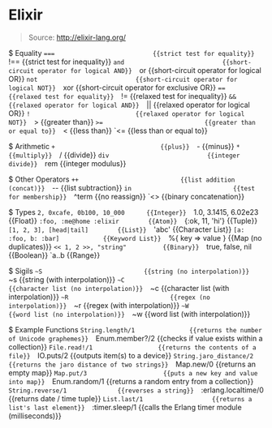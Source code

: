 # Elixir

> Source: http://elixir-lang.org/

$ Equality
    `===                           {{strict test for equality}} 
    `!==                           {{strict test for inequality}} 
    `and                           {{short-circuit operator for logical AND}} 
    `or                            {{short-circuit operator for logical OR}} 
    `not                           {{short-circuit operator for logical NOT}} 
    `xor                           {{short-circuit operator for exclusive OR}} 
    `==                            {{relaxed test for equality}} 
    `!=                            {{relaxed test for inequality}} 
    `&&                            {{relaxed operator for logical AND}} 
    `||                            {{relaxed operator for logical OR}} 
    `!                             {{relaxed operator for logical NOT}} 
    `>                             {{greater than}} 
    `>=                            {{greater than or equal to}} 
    `<                             {{less than}} 
    `<=                            {{less than or equal to}} 

$ Arithmetic
    `+                             {{plus}} 
    `-                             {{minus}} 
    `*                             {{multiply}} 
    `/                             {{divide}} 
    `div                           {{integer divide}} 
    `rem                           {{integer modulus}} 

$ Other Operators
    `++                            {{list addition (concat)}} 
    `--                            {{list subtraction}} 
    `in                            {{test for membership}} 
    `^term                         {{no reassign}} 
    `<>                            {{binary concatenation}} 

$ Types
    `2, 0xcafe, 0b100, 10_000      {{Integer}} 
    `1.0, 3.1415, 6.02e23          {{Float}} 
    `:foo, :me@home :elixir        {{Atom}} 
    `{:ok, 11, 'hi'}               {{Tuple}} 
    `[1, 2, 3], [head|tail]        {{List}} 
    `'abc'                         {{Character List}} 
    `[a: :foo, b: :bar]            {{Keyword List}} 
    `%{ key => value }             {{Map (no duplicates)}} 
    `<< 1, 2 >>, "string"          {{Binary}} 
    `true, false, nil              {{Boolean}} 
    `a..b                          {{Range}} 

$ Sigils
    `~S                            {{string (no interpolation)}} 
    `~s                            {{string (with interpolation)}} 
    `~C                            {{character list (no interpolation)}} 
    `~c                            {{character list (with interpolation)}} 
    `~R                            {{regex (no interpolation)}} 
    `~r                            {{regex (with interpolation)}} 
    `~W                            {{word list (no interpolation)}} 
    `~w                            {{word list (with interpolation)}} 

$ Example Functions
    `String.length/1               {{returns the number of Unicode graphemes}} 
    `Enum.member?/2                {{checks if value exists within a collection}} 
    `File.read!/1                  {{returns the contents of a file}} 
    `IO.puts/2                     {{outputs item(s) to a device}} 
    `String.jaro_distance/2        {{returns the jaro distance of two strings}} 
    `Map.new/0                     {{returns an empty map}} 
    `Map.put/3                     {{puts a new key and value into map}} 
    `Enum.random/1                 {{returns a random entry from a collection}} 
    `String.reverse/1              {{reverses a string}} 
    `:erlang.localtime/0           {{returns date / time tuple}} 
    `List.last/1                   {{returns a list's last element}} 
    `:timer.sleep/1                {{calls the Erlang timer module (milliseconds)}} 

